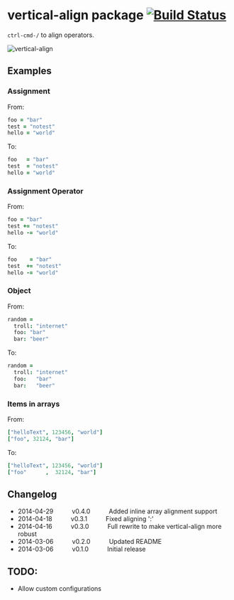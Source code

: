 # vertical-align package [![Build Status](https://travis-ci.org/adrianlee44/atom-vertical-align.svg?branch=master)](https://travis-ci.org/adrianlee44/atom-vertical-align)

`ctrl-cmd-/` to align operators.

![vertical-align](https://raw.github.com/adrianlee44/atom-vertical-align/master/demo.gif)

## Examples
### Assignment
From:
```coffeescript
foo = "bar"
test = "notest"
hello = "world"
```

To:
```coffeescript
foo   = "bar"
test  = "notest"
hello = "world"
```

### Assignment Operator
From:
```coffeescript
foo = "bar"
test += "notest"
hello -= "world"
```

To:
```coffeescript
foo    = "bar"
test  += "notest"
hello -= "world"
```

### Object
From:
```coffeescript
random =
  troll: "internet"
  foo: "bar"
  bar: "beer"
```

To:
```coffeescript
random =
  troll: "internet"
  foo:   "bar"
  bar:   "beer"
```

### Items in arrays
From:
```coffeescript
["helloText", 123456, "world"]
["foo", 32124, "bar"]
```

To:
```coffeescript
["helloText", 123456, "world"]
["foo"      ,  32124, "bar"]
```

## Changelog
- 2014-04-29   v0.4.0   Added inline array alignment support
- 2014-04-18   v0.3.1   Fixed aligning ':'
- 2014-04-16   v0.3.0   Full rewrite to make vertical-align more robust
- 2014-03-06   v0.2.0   Updated README
- 2014-03-06   v0.1.0   Initial release

## TODO:
- Allow custom configurations
